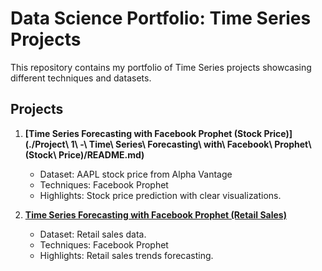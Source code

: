 # Data Science Portfolio: Time Series Projects

This repository contains my portfolio of Time Series projects showcasing different techniques and datasets.

## Projects

1. **[Time Series Forecasting with Facebook Prophet (Stock Price)](./Project\ 1\ -\ Time\ Series\ Forecasting\ with\ Facebook\ Prophet\ \(Stock\ Price\)/README.md)**
   - Dataset: AAPL stock price from Alpha Vantage
   - Techniques: Facebook Prophet
   - Highlights: Stock price prediction with clear visualizations.

2. **[Time Series Forecasting with Facebook Prophet (Retail Sales)](...)**
   - Dataset: Retail sales data.
   - Techniques: Facebook Prophet
   - Highlights: Retail sales trends forecasting.
